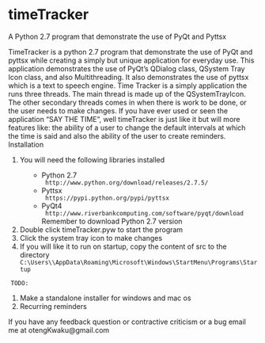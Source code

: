 timeTracker
===========

A Python 2.7 program that demonstrate the use of PyQt and Pyttsx

TimeTracker is a python 2.7 program that demonstrate the use of PyQt and pyttsx while creating a simply but unique application for everyday use. 
This application demonstrates the use of PyQt’s QDialog class, QSystem Tray Icon class, and also Multithreading. 
It also demonstrates the use of pyttsx which is a text to speech engine. 
Time Tracker is a simply application the runs three threads. 
The main thread is made up of the QSystemTrayIcon. The other secondary threads comes in when there is work to be done, or the user needs to make changes.
If you have ever used or seen the application “SAY THE TIME”, well timeTracker is just like it but will more features  like:  the ability of a user to change the default intervals at which the time is said and also the ability of the user to create reminders. 
Installation <br/>
<ol>
<li>  You will need the following libraries installed </li>
<div style= "padding-left: 20px">
<ul>
	<li>	Python 2.7 </li>
		<code> http://www.python.org/download/releases/2.7.5/ </code>
	<li>	Pyttsx </li>
		<code> https://pypi.python.org/pypi/pyttsx </code>
	<li>	PyQt4 </li>
		<code> http://www.riverbankcomputing.com/software/pyqt/download </code><br />
		Remember to download Python 2.7 version
</ul>
</div>
<li>	Double click timeTracker.pyw to start the program  </li>
<li>	Click the system tray icon to make changes  </li>
<li>	If you will like it to run on startup, copy the content of src to the directory </li>
	<code>C:\Users\<name>\AppData\Roaming\Microsoft\Windows\StartMenu\Programs\Startup </code>
</ol>

<code style="padding: 5px 5px">TODO:</code><br/>
<ol>
<li>	Make a standalone installer for windows and mac os </li>
<li>	Recurring reminders </li>
</ol>
If you have any feedback question or contractive criticism or a bug email me at otengKwaku@gmail.com 

